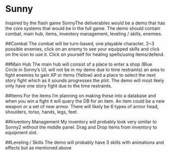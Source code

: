 # Sunny
Inspired by the flash game SonnyThe deliverables would be a demo that has the core systems that would be in the full game. The demo should contain combat, main hub, items, inventory management, leveling / skills, enemies. 

##Combat
The combat will be turn-based, one playable character, 2~3 possible enemies, click on an enemy to see your equipped skills and click on the icon to use it. Click on yourself for healing spells/using items/defend.

##Main Hub 
The main hub will consist of a place to enter a shop (Blue Circle in Sonny’s UI, will not be in my demo due to time restraints) an area to fight enemies to gain XP or items (Yellow) and a place to select the next story fight which as it sounds progresses the plot. The demo will most likely only have one story fight due to the time restraints.

##Items
For the items I’m planning on making these into a database and when you win a fight it will query the DB for an item. An item could be a new weapon or a set of new armor. There will likely be 6 types of armor head, shoulders, torso, hands, legs, feet.

##Inventory Management
My inventory will probably look very similar to Sonny2 without the middle panel.  Drag and Drop items from inventory to equipment slot.

##Leveling / Skills
 The demo will probably have 3 skills with animations and effects but as mentioned above 
